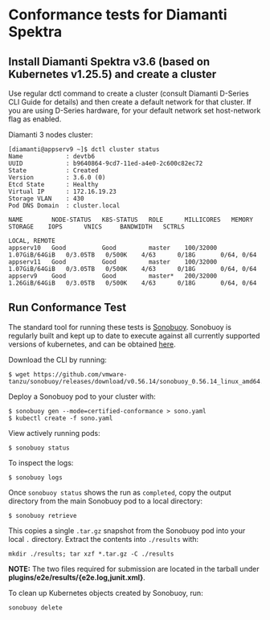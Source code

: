 # Conformance tests for Diamanti Spektra

## Install Diamanti Spektra v3.6 (based on Kubernetes v1.25.5) and create a cluster

Use regular dctl command to create a cluster (consult Diamanti D-Series CLI Guide for details) and then create a default network for that cluster.  If you are using D-Series hardware, for your default network set host-network flag as enabled.

Diamanti 3 nodes cluster:

```
[diamanti@appserv9 ~]$ dctl cluster status
Name           	: devtb6
UUID           	: b9640864-9cd7-11ed-a4e0-2c600c82ec72
State          	: Created
Version        	: 3.6.0 (0)
Etcd State     	: Healthy
Virtual IP     	: 172.16.19.23
Storage VLAN   	: 430
Pod DNS Domain	: cluster.local

NAME        NODE-STATUS   K8S-STATUS   ROLE      MILLICORES   MEMORY          STORAGE    IOPS      VNICS     BANDWIDTH   SCTRLS
                                                                                                                         LOCAL, REMOTE   
appserv10   Good          Good         master    100/32000    1.07GiB/64GiB   0/3.05TB   0/500K    4/63      0/18G       0/64, 0/64
appserv11   Good          Good         master    100/32000    1.07GiB/64GiB   0/3.05TB   0/500K    4/63      0/18G       0/64, 0/64
appserv9    Good          Good         master*   200/32000    1.26GiB/64GiB   0/3.05TB   0/500K    4/63      0/18G       0/64, 0/64
```

## Run Conformance Test

The standard tool for running these tests is
[Sonobuoy](https://github.com/heptio/sonobuoy).  Sonobuoy is
regularly built and kept up to date to execute against all
currently supported versions of kubernetes, and can be obtained [here](https://github.com/heptio/sonobuoy/releases).

Download the CLI by running:

```
$ wget https://github.com/vmware-tanzu/sonobuoy/releases/download/v0.56.14/sonobuoy_0.56.14_linux_amd64.tar.gz 

```

Deploy a Sonobuoy pod to your cluster with:

```
$ sonobuoy gen --mode=certified-conformance > sono.yaml
$ kubectl create -f sono.yaml
```

View actively running pods:

```
$ sonobuoy status
```


To inspect the logs:

```
$ sonobuoy logs
```

Once `sonobuoy status` shows the run as `completed`, copy the output directory from the main Sonobuoy pod to
a local directory:

```
$ sonobuoy retrieve
```

This copies a single `.tar.gz` snapshot from the Sonobuoy pod into your local
`.` directory. Extract the contents into `./results` with:

```
mkdir ./results; tar xzf *.tar.gz -C ./results
```

**NOTE:** The two files required for submission are located in the tarball under **plugins/e2e/results/{e2e.log,junit.xml}**.

To clean up Kubernetes objects created by Sonobuoy, run:

```
sonobuoy delete
```

